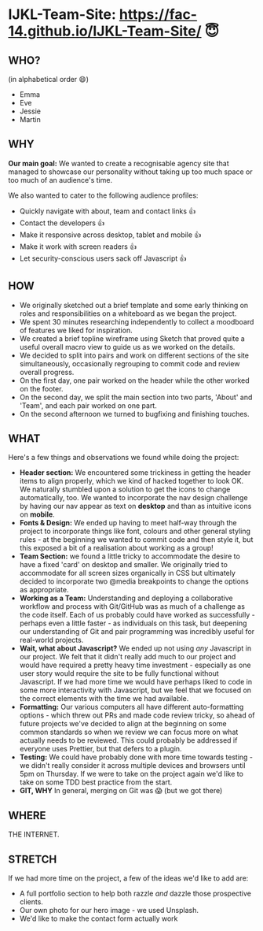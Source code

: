 # IJKL-Team-Site: https://fac-14.github.io/IJKL-Team-Site/ :innocent:

## WHO?

(in alphabetical order :smile:)

- Emma
- Eve
- Jessie
- Martin

## WHY

**Our main goal:** We wanted to create a recognisable agency site that managed to showcase our personality without taking up too much space or too much of an audience's time.

We also wanted to cater to the following audience profiles:

- Quickly navigate with about, team and contact links :thumbsup:
- Contact the developers :thumbsup:
- Make it responsive across desktop, tablet and mobile :thumbsup:
- Make it work with screen readers :thumbsup:
- Let security-conscious users sack off Javascript :thumbsup:

## HOW

- We originally sketched out a brief template and some early thinking on roles and responsibilities on a whiteboard as we began the project.
- We spent 30 minutes researching independently to collect a moodboard of features we liked for inspiration.
- We created a brief topline wireframe using Sketch that proved quite a useful overall macro view to guide us as we worked on the details.
- We decided to split into pairs and work on different sections of the site simultaneously, occasionally regrouping to commit code and review overall progress.
- On the first day, one pair worked on the header while the other worked on the footer.
- On the second day, we split the main section into two parts, 'About' and 'Team', and each pair worked on one part.
- On the second afternoon we turned to bugfixing and finishing touches.

## WHAT

Here's a few things and observations we found while doing the project:

- **Header section:** We encountered some trickiness in getting the header items to align properly, which we kind of hacked together to look OK. We naturally stumbled upon a solution to get the icons to change automatically, too. We wanted to incorporate the nav design challenge by having our nav appear as text on **desktop** and than as intuitive icons on **mobile**.
- **Fonts & Design:** We ended up having to meet half-way through the project to incorporate things like font, colours and other general styling rules - at the beginning we wanted to commit code and then style it, but this exposed a bit of a realisation about working as a group!
- **Team Section:** we found a little tricky to accommodate the desire to have a fixed 'card' on desktop and smaller. We originally tried to accommodate for all screen sizes organically in CSS but ultimately decided to incorporate two @media breakpoints to change the options as appropriate.
- **Working as a Team:** Understanding and deploying a collaborative workflow and process with Git/GitHub was as much of a challenge as the code itself. Each of us probably could have worked as successfully - perhaps even a little faster - as individuals on this task, but deepening our understanding of Git and pair programming was incredibly useful for real-world projects.
- **Wait, what about Javascript?** We ended up not using _any_ Javascript in our project. We felt that it didn't really add much to our project and would have required a pretty heavy time investment - especially as one user story would require the site to be fully functional without Javascript. If we had more time we would have perhaps liked to code in some more interactivity with Javascript, but we feel that we focused on the correct elements with the time we had available.
- **Formatting:** Our various computers all have different auto-formatting options - which threw out PRs and made code review tricky, so ahead of future projects we've decided to align at the beginning on some common standards so when we review we can focus more on what actually needs to be reviewed. This could probably be addressed if everyone uses Prettier, but that defers to a plugin.
- **Testing:** We could have probably done with more time towards testing - we didn't really consider it across multiple devices and browsers until 5pm on Thursday. If we were to take on the project again we'd like to take on some TDD best practice from the start.
- **GIT, WHY** In general, merging on Git was :scream: (but we got there)

## WHERE

THE INTERNET.

## STRETCH

If we had more time on the project, a few of the ideas we'd like to add are:

- A full portfolio section to help both razzle _and_ dazzle those prospective clients.
- Our own photo for our hero image - we used Unsplash.
- We'd like to make the contact form actually work
